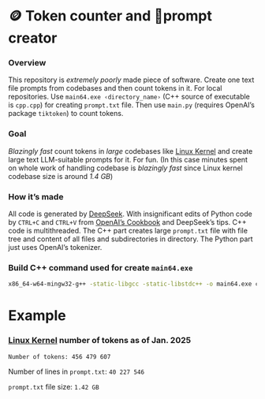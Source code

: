 # 🪙 Token counter and 📌prompt creator
### Overview
This repository is *extremely poorly* made piece of software. Create one text file prompts from codebases and then count tokens in it. For local repositories. Use `main64.exe ‹directory_name›` (C++ source of executable is `cpp.cpp`) for creating `prompt.txt` file. Then use `main.py` (requires OpenAI’s package `tiktoken`) to count tokens. 

### Goal
*Blazingly fast* count tokens in *large* codebases like [Linux Kernel](https://github.com/torvalds/linux) and create large text LLM-suitable prompts for it. For fun. (In this case minutes spent on whole work of handling codebase is *blazingly fast* since Linux kernel codebase size is around *1.4 GB*)

### How it’s made
All code is generated by [DeepSeek](https://chat.deepseek.com/). With insignificant edits of Python code by `CTRL+C` and `CTRL+V` from [OpenAI’s Cookbook](https://cookbook.openai.com/examples/how_to_count_tokens_with_tiktoken) and DeepSeek’s tips. C++ code is multithreaded. The C++ part creates large `prompt.txt` file with file tree and content of all files and subdirectories in directory. The Python part just uses OpenAI’s tokenizer.

### Build C++ command used for create `main64.exe`
```bash
x86_64-w64-mingw32-g++ -static-libgcc -static-libstdc++ -o main64.exe cpp.cpp
```
# Example
### [Linux Kernel](https://github.com/torvalds/linux) number of tokens as of Jan. 2025

```
Number of tokens: 456 479 607
```

Number of lines in `prompt.txt`: `40 227 546`

`prompt.txt` file size: `1.42 GB`


